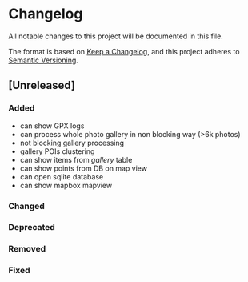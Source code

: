 # Changelog

All notable changes to this project will be documented in this file.

The format is based on [Keep a Changelog](https://keepachangelog.com/en/1.0.0/),
and this project adheres to [Semantic Versioning](https://semver.org/spec/v2.0.0.html).

## [Unreleased]

### Added

- can show GPX logs
- can process whole photo gallery in non blocking way (>6k photos)
- not blocking gallery processing
- gallery POIs clustering
- can show items from *gallery* table
- can show points from DB on map view
- can open sqlite database
- can show mapbox mapview

### Changed
### Deprecated
### Removed
### Fixed
